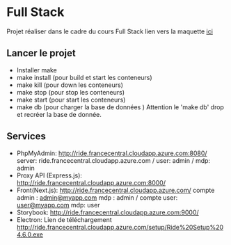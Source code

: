# Full Stack
 Projet réaliser dans le cadre du cours Full Stack
 lien vers la maquette [ici](https://www.figma.com/file/g8RWbQyy4lqxbeOQBeYsV7/Gamos-2022---JoAzCo?node-id=13%3A1509&t=wbDbU1QxRzOHnQtg-0)

## Lancer le projet 
- Installer make
- make install (pour build et start les conteneurs)
- make kill (pour down les conteneurs)
- make stop (pour stop les conteneurs)
- make start (pour start les conteneurs)
- make db (pour charger la base de données )
Attention le 'make db' drop et recréer la base de donnée.

## Services
- PhpMyAdmin: http://ride.francecentral.cloudapp.azure.com:8080/  server: ride.francecentral.cloudapp.azure.com / user: admin / mdp: admin
- Proxy API (Express.js): http://ride.francecentral.cloudapp.azure.com:8000/
- Front(Next.js): http://ride.francecentral.cloudapp.azure.com/ compte admin : admin@myapp.com mdp : admin / compte user: user@myapp.com mdp: user 
- Storybook: http://ride.francecentral.cloudapp.azure.com:9000/ 
- Electron: Lien de téléchargement http://ride.francecentral.cloudapp.azure.com/setup/Ride%20Setup%204.6.0.exe
